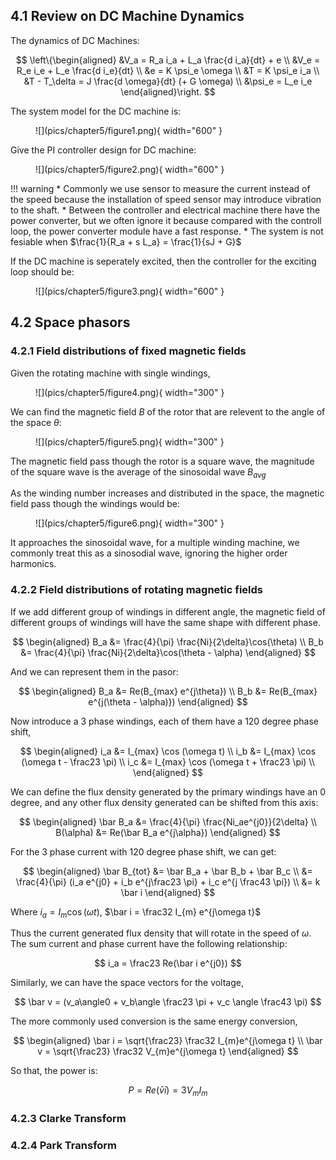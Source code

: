 ## 4.1 Review on DC Machine Dynamics
The dynamics of DC Machines:

$$
\left\{\begin{aligned}
&V_a = R_a i_a + L_a \frac{d i_a}{dt} + e \\
&V_e = R_e i_e + L_e \frac{d i_e}{dt} \\
&e = K \psi_e \omega \\
&T = K \psi_e i_a \\
&T - T_\delta = J \frac{d \omega}{dt} (+ G \omega) \\
&\psi_e = L_e i_e
\end{aligned}\right.
$$

The system model for the DC machine is:
<figure markdown="span">
    ![](pics/chapter5/figure1.png){ width="600" }
</figure>

Give the PI controller design for DC machine:
<figure markdown="span">
    ![](pics/chapter5/figure2.png){ width="600" }
</figure>

!!! warning
    * Commonly we use sensor to measure the current instead of the speed because the installation of speed sensor may introduce vibration to the shaft.
    * Between the controller and electrical machine there have the power converter, but we often ignore it because compared with the controll loop, the power converter module have a fast response.
    * The system is not fesiable when $\frac{1}{R_a + s L_a} = \frac{1}{sJ + G}$

If the DC machine is seperately excited, then the controller for the exciting loop should be:
<figure markdown="span">
    ![](pics/chapter5/figure3.png){ width="600" }
</figure>


## 4.2 Space phasors

### 4.2.1 Field distributions of fixed magnetic fields
Given the rotating machine with single windings, 
<figure markdown="span">
    ![](pics/chapter5/figure4.png){ width="300" }
</figure>

We can find the magnetic field $B$ of the rotor that are relevent to the angle of the space $\theta$:

<figure markdown="span">
    ![](pics/chapter5/figure5.png){ width="300" }
</figure>

The magnetic field pass though the rotor is a square wave, the magnitude of the square wave is the average of the sinosoidal wave $B_{avg}$

As the winding number increases and distributed in the space, the magnetic field pass though the windings would be:

<figure markdown="span">
    ![](pics/chapter5/figure6.png){ width="300" }
</figure>

It approaches the sinosoidal wave, for a multiple winding machine, we commonly treat this as a sinosodial wave, ignoring the higher order harmonics.


### 4.2.2 Field distributions of rotating magnetic fields
If we add different group of windings in different angle, the magnetic field of different groups of windings will have the same shape with different phase.

$$
\begin{aligned}
B_a &= \frac{4}{\pi} \frac{Ni}{2\delta}\cos(\theta) \\
B_b &= \frac{4}{\pi} \frac{Ni}{2\delta}\cos(\theta - \alpha)
\end{aligned}
$$

And we can represent them in the pasor:

$$
\begin{aligned}
B_a &= Re(B_{max} e^{j\theta}) \\
B_b &= Re(B_{max} e^{j(\theta - \alpha)})
\end{aligned}
$$

Now introduce a 3 phase windings, each of them have a 120 degree phase shift,

$$
\begin{aligned}
i_a &= I_{max} \cos (\omega t) \\
i_b &= I_{max} \cos (\omega t - \frac23 \pi) \\
i_c &= I_{max} \cos (\omega t + \frac23 \pi) \\
\end{aligned}
$$

We can define the flux density generated by the primary windings have an 0 degree, and any other flux density generated can be shifted from this axis:

$$
\begin{aligned}
\bar B_a &= \frac{4}{\pi} \frac{Ni_ae^{j0}}{2\delta} \\
B(\alpha) &= Re(\bar B_a e^{j\alpha})
\end{aligned}
$$

For the 3 phase current with 120 degree phase shift, we can get:

$$
\begin{aligned}
\bar B_{tot} &= \bar B_a + \bar B_b + \bar B_c \\
&= \frac{4}{\pi} (i_a e^{j0} + i_b e^{j\frac23 \pi} + i_c e^{j \frac43 \pi}) \\
&= k \bar i
\end{aligned}
$$

Where $i_a = I_{m} \cos(\omega t)$, $\bar i = \frac32 I_{m} e^{j\omega t}$

Thus the current generated flux density that will rotate in the speed of $\omega$. The sum current and phase current have the following relationship: 

$$
i_a = \frac23 Re(\bar i e^{j0})
$$

Similarly, we can have the space vectors for the voltage,

$$
\bar v = (v_a\angle0 + v_b\angle \frac23 \pi + v_c \angle \frac43 \pi)
$$

The more commonly used conversion is the same energy conversion,

$$
\begin{aligned}
\bar i = \sqrt{\frac23} \frac32 I_{m}e^{j\omega t} \\
\bar v = \sqrt{\frac23} \frac32 V_{m}e^{j\omega t}
\end{aligned}
$$

So that, the power is:

$$
P = Re(\bar v \bar i) = 3V_{m}I_{m}
$$

### 4.2.3 Clarke Transform

### 4.2.4 Park Transform